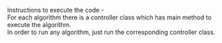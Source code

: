 Instructions to execute the code - <br> For each algorithm there is a controller class which has main method to execute the algorithm. <br>In order to run any algorithm, just run the corresponding controller class.